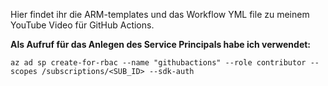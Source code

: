 Hier findet ihr die ARM-templates und das Workflow YML file zu meinem YouTube Video für GitHub Actions.

**Als Aufruf für das Anlegen des Service Principals habe ich verwendet:**

`az ad sp create-for-rbac --name "githubactions" --role contributor --scopes /subscriptions/<SUB_ID> --sdk-auth`

